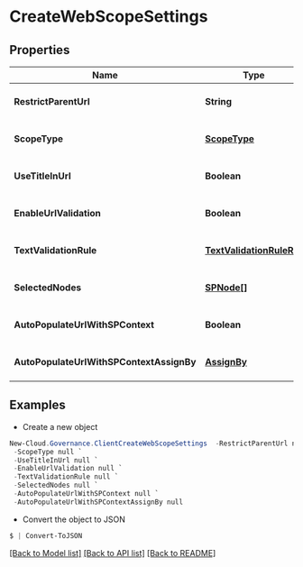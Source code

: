 # CreateWebScopeSettings
## Properties

Name | Type | Description | Notes
------------ | ------------- | ------------- | -------------
**RestrictParentUrl** | **String** |  | [optional] [default to null]
**ScopeType** | [**ScopeType**](ScopeType.md) |  | [optional] [default to null]
**UseTitleInUrl** | **Boolean** |  | [optional] [default to null]
**EnableUrlValidation** | **Boolean** |  | [optional] [default to null]
**TextValidationRule** | [**TextValidationRuleRef**](TextValidationRuleRef.md) |  | [optional] [default to null]
**SelectedNodes** | [**SPNode[]**](SPNode.md) |  | [optional] [default to null]
**AutoPopulateUrlWithSPContext** | **Boolean** |  | [optional] [default to null]
**AutoPopulateUrlWithSPContextAssignBy** | [**AssignBy**](AssignBy.md) |  | [optional] [default to null]

## Examples

- Create a new object
```powershell
New-Cloud.Governance.ClientCreateWebScopeSettings  -RestrictParentUrl null `
 -ScopeType null `
 -UseTitleInUrl null `
 -EnableUrlValidation null `
 -TextValidationRule null `
 -SelectedNodes null `
 -AutoPopulateUrlWithSPContext null `
 -AutoPopulateUrlWithSPContextAssignBy null
```

- Convert the object to JSON
```powershell
$ | Convert-ToJSON
```


[[Back to Model list]](../README.md#documentation-for-models) [[Back to API list]](../README.md#documentation-for-api-endpoints) [[Back to README]](../README.md)

